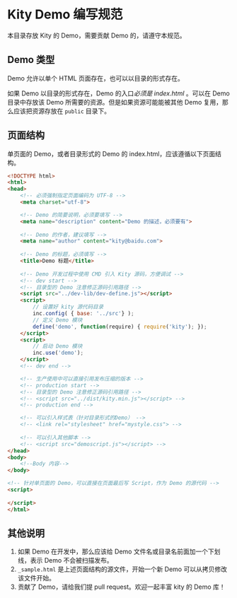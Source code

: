 Kity Demo 编写规范
=====

本目录存放 Kity 的 Demo，需要贡献 Demo 的，请遵守本规范。

## Demo 类型

Demo 允许以单个 HTML 页面存在，也可以以目录的形式存在。

如果 Demo 以目录的形式存在，Demo 的入口*必须是 index.html* 。可以在 Demo 目录中存放该 Demo 所需要的资源。但是如果资源可能能被其他 Demo 复用，那么应该把资源存放在 `public` 目录下。

## 页面结构

单页面的 Demo，或者目录形式的 Demo 的 index.html，应该遵循以下页面结构。

```html
<!DOCTYPE html>
<html>
<head>
    <!-- 必须强制指定页面编码为 UTF-8 -->
    <meta charset="utf-8">

    <!-- Demo 的简要说明，必须要填写 -->
    <meta name="description" content="Demo 的描述，必须要有">
    
    <!-- Demo 的作者，建议填写 -->
    <meta name="author" content="kity@baidu.com">
    
    <!-- Demo 的标题，必须填写 -->
    <title>Demo 标题</title>
    
    <!-- Demo 开发过程中使用 CMD 引入 Kity 源码，方便调试 -->
    <!-- dev start -->
    <!-- 目录型的 Demo 注意修正源码引用路径 -->
    <script src="../dev-lib/dev-define.js"></script>
    <script>
        // 设置好 kity 源代码目录
        inc.config( { base: '../src'} );
        // 定义 Demo 模块
        define('demo', function(require) { require('kity'); });
    </script>
    <script>
        // 启动 Demo 模块
        inc.use('demo');
    </script>
    <!-- dev end -->

    <!-- 生产使用中可以直接引用发布压缩的版本 -->
    <!-- production start -->
    <!-- 目录型的 Demo 注意修正源码引用路径 -->
    <!-- <script src="../dist/kity.min.js"></script> -->
    <!-- production end -->

    <!-- 可以引入样式表（针对目录形式的Demo） -->
    <!-- <link rel="stylesheet" href="mystyle.css"> -->
    
    <!-- 可以引入其他脚本 -->
    <!-- <script src="demoscript.js"></script> -->
</head>
<body>
    <!--Body 内容-->
</body>

<!-- 针对单页面的 Demo，可以直接在页面最后写 Script，作为 Demo 的源代码 -->
<script>
    
</script>
</html>
```

## 其他说明

1. 如果 Demo 在开发中，那么应该给 Demo 文件名或目录名前面加一个下划线，表示 Demo 不会被扫描发布。
2. `_sample.html` 是上述页面结构的源文件，开始一个新 Demo 可以从拷贝修改该文件开始。
3. 贡献了 Demo，请给我们提 pull request。欢迎一起丰富 kity 的 Demo 库！